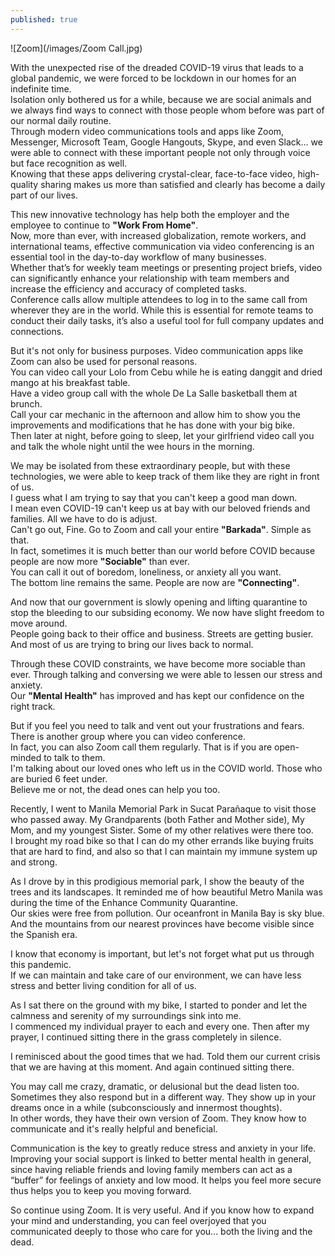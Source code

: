 ```yaml
---
published: true
---
```

![Zoom](/images/Zoom Call.jpg)

With the unexpected rise of the dreaded COVID-19 virus that leads to a global pandemic, we were forced to be lockdown in our homes for an indefinite time.   
Isolation only bothered us for a while, because we are social animals and we always find ways to connect with those people whom before was part of our normal daily routine.   
Through modern video communications tools and apps like Zoom, Messenger, Microsoft Team, Google Hangouts, Skype, and even Slack... we were able to connect with these important people not only through voice but face recognition as well.   
Knowing that these apps delivering crystal-clear, face-to-face video, high-quality sharing makes us more than satisfied and clearly has become a daily part of our lives. 

This new innovative technology has help both the employer and the employee to continue to **"Work From Home"**.   
Now, more than ever, with increased globalization, remote workers, and international teams, effective communication via video conferencing is an essential tool in the day-to-day workflow of many businesses.   
Whether that’s for weekly team meetings or presenting project briefs, video can significantly enhance your relationship with team members and increase the efficiency and accuracy of completed tasks.   
Conference calls allow multiple attendees to log in to the same call from wherever they are in the world. While this is essential for remote teams to conduct their daily tasks, it’s also a useful tool for full company updates and connections. 

But it's not only for business purposes. Video communication apps like Zoom can also be used for personal reasons.   
You can video call your Lolo from Cebu while he is eating danggit and dried mango at his breakfast table.   
Have a video group call with the whole De La Salle basketball them at brunch.   
Call your car mechanic in the afternoon and allow him to show you the improvements and modifications that he has done with your big bike.   
Then later at night, before going to sleep, let your girlfriend video call you and talk the whole night until the wee hours in the morning. 

We may be isolated from these extraordinary people, but with these technologies, we were able to keep track of them like they are right in front of us.   
I guess what I am trying to say that you can't keep a good man down.   
I mean even COVID-19 can't keep us at bay with our beloved friends and families. All we have to do is adjust.   
Can't go out, Fine. Go to Zoom and call your entire **"Barkada"**. Simple as that.   
In fact, sometimes it is much better than our world before COVID because people are now more **"Sociable"** than ever.   
You can call it out of boredom, loneliness, or anxiety all you want.   
The bottom line remains the same. People are now are **"Connecting"**.

And now that our government is slowly opening and lifting quarantine to stop the bleeding to our subsiding economy. We now have slight freedom to move around.   
People going back to their office and business. Streets are getting busier.   
And most of us are trying to bring our lives back to normal.

Through these COVID constraints, we have become more sociable than ever. Through talking and conversing we were able to lessen our stress and anxiety.   
Our **"Mental Health"** has improved and has kept our confidence on the right track. 

But if you feel you need to talk and vent out your frustrations and fears. There is another group where you can video conference.   
In fact, you can also Zoom call them regularly. That is if you are open-minded to talk to them.   
I'm talking about our loved ones who left us in the COVID world. Those who are buried 6 feet under.   
Believe me or not, the dead ones can help you too.

Recently, I went to Manila Memorial Park in Sucat Parañaque to visit those who passed away. 
My Grandparents (both Father and Mother side), My Mom, and my youngest Sister. Some of my other relatives were there too.   
I brought my road bike so that I can do my other errands like buying fruits that are hard to find, and also so that I can maintain my immune system up and strong. 

As I drove by in this prodigious memorial park, I show the beauty of the trees and its landscapes. It reminded me of how beautiful Metro Manila was during the time of the Enhance Community Quarantine.   
Our skies were free from pollution. Our oceanfront in Manila Bay is sky blue. And the mountains from our nearest provinces have become visible since the Spanish era.

I know that economy is important, but let's not forget what put us through this pandemic.   
If we can maintain and take care of our environment, we can have less stress and better living condition for all of us. 

As I sat there on the ground with my bike, I started to ponder and let the calmness and serenity of my surroundings sink into me.   
I commenced my individual prayer to each and every one.  Then after my prayer, I continued sitting there in the grass completely in silence. 

I reminisced about the good times that we had. Told them our current crisis that we are having at this moment. And again continued sitting there. 

You may call me crazy, dramatic, or delusional but the dead listen too.   
Sometimes they also respond but in a different way. They show up in your dreams once in a while (subconsciously and innermost thoughts).   
In other words, they have their own version of Zoom. They know how to communicate and it's really helpful and beneficial.

Communication is the key to greatly reduce stress and anxiety in your life. Improving your social support is linked to better mental health in general, since having reliable friends and loving family members can act as a “buffer” for feelings of anxiety and low mood.
It helps you feel more secure thus helps you to keep you moving forward.

So continue using Zoom. It is very useful. 
And if you know how to expand your mind and understanding, you can feel overjoyed that you communicated deeply to those who care for you... both the living and the dead.